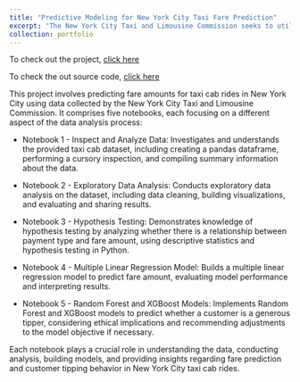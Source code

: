 ```yaml
---
title: "Predictive Modeling for New York City Taxi Fare Prediction"
excerpt: "The New York City Taxi and Limousine Commission seeks to utilize data collected from the New York City area to predict taxi fare amounts with Machine Learning. The project consists of five notebooks covering various aspects of the data analysis process.<br/>"
collection: portfolio
---
```


To check out the project, [click here](https://dnl0037.github.io/Automatidata-ML/)

To check the out source code, [click here](https://github.com/dnl0037/Automatidata-ML)

This project involves predicting fare amounts for taxi cab rides in New York City using data collected by the New York City Taxi and Limousine Commission. It comprises five notebooks, each focusing on a different aspect of the data analysis process:

- Notebook 1 - Inspect and Analyze Data: Investigates and understands the provided taxi cab dataset, including creating a pandas dataframe, performing a cursory inspection, and compiling summary information about the data.

- Notebook 2 - Exploratory Data Analysis: Conducts exploratory data analysis on the dataset, including data cleaning, building visualizations, and evaluating and sharing results.

- Notebook 3 - Hypothesis Testing: Demonstrates knowledge of hypothesis testing by analyzing whether there is a relationship between payment type and fare amount, using descriptive statistics and hypothesis testing in Python.

- Notebook 4 - Multiple Linear Regression Model: Builds a multiple linear regression model to predict fare amount, evaluating model performance and interpreting results.

- Notebook 5 - Random Forest and XGBoost Models: Implements Random Forest and XGBoost models to predict whether a customer is a generous tipper, considering ethical implications and recommending adjustments to the model objective if necessary.

Each notebook plays a crucial role in understanding the data, conducting analysis, building models, and providing insights regarding fare prediction and customer tipping behavior in New York City taxi cab rides.

